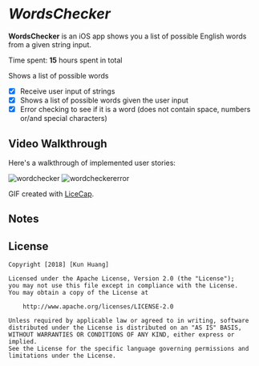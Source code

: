 # *WordsChecker*

**WordsChecker** is an iOS app shows you a list of possible English words from a given string input.

Time spent: **15** hours spent in total

Shows a list of possible words

- [X] Receive user input of strings
- [X] Shows a list of possible words given the user input
- [X] Error checking to see if it is a word (does not contain space, numbers or/and special characters)

## Video Walkthrough

Here's a walkthrough of implemented user stories:

![wordchecker](https://user-images.githubusercontent.com/28847045/50462810-c5634c00-0955-11e9-9dc8-a1647ae03722.gif)
![wordcheckererror](https://user-images.githubusercontent.com/28847045/50531037-3d568100-0ad2-11e9-9d10-c658069a71b4.gif)

GIF created with [LiceCap](http://www.cockos.com/licecap/).

## Notes


## License

    Copyright [2018] [Kun Huang]

    Licensed under the Apache License, Version 2.0 (the "License");
    you may not use this file except in compliance with the License.
    You may obtain a copy of the License at

        http://www.apache.org/licenses/LICENSE-2.0

    Unless required by applicable law or agreed to in writing, software
    distributed under the License is distributed on an "AS IS" BASIS,
    WITHOUT WARRANTIES OR CONDITIONS OF ANY KIND, either express or implied.
    See the License for the specific language governing permissions and
    limitations under the License.

